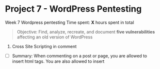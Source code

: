 # Project 7 - WordPress Pentesting
Week 7 Wordpress pentesting
Time spent: **X** hours spent in total

> Objective: Find, analyze, recreate, and document **five vulnerabilities** affecting an old version of WordPress

1. Cross Site Scripting in comment
  - [ ] Summary: When commenting on a post or page, you are allowed to insert html tags. You are also allowed to insert <script> tags as well as javascript and the page will run the javascript. This means that an attacker can use the document.cookie command and send the information to his own database, compromising the Wordpress accounts of anyone who loads the page with the infected comment.
    - Vulnerability types: Reflective Cross Site Scripting
    - Tested in version: Wordpress 4.2
    - Fixed in version: Wordpress 4.6
  - [ ] GIF Walkthrough: <img src="https://media.giphy.com/media/9x1dCoGSs7KJ0gOctS/giphy.gif" width="800">
